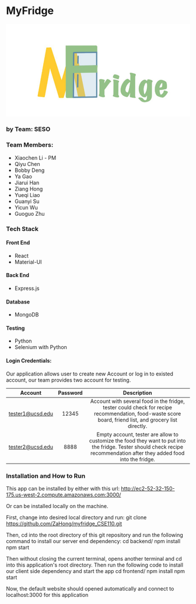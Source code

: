 # MyFridge

![Alt text](MyFridge_Logo.jpg?raw=true "Title")

### by Team: SESO



### Team Members:
- Xiaochen Li - PM
- Qiyu Chen
- Bobby Deng
- Ya Gao
- Jiarui Han
- Ziang Hong
- Yueqi Liao
- Guanyi Su
- Yicun Wu
- Guoguo Zhu

### Tech Stack

#### Front End
- React
- Material-UI

#### Back End
- Express.js

#### Database
- MongoDB

#### Testing
- Python
- Selenium with Python

#### Login Credentials:
Our application allows user to create new Account or log in to existed account,
our team provides two account for testing.

|      Account     | Password |                                                                                 Description                                                                                |
|:----------------:|:--------:|:--------------------------------------------------------------------------------------------------------------------------------------------------------------------------:|
| tester1@ucsd.edu |   12345  | Account with several food in the fridge,  tester could check for recipe recommendation, food-waste score board, friend list,  and grocery list directly.                   |
| tester2@ucsd.edu |   8888   | Empty account, tester are allow to customize the food they want to put into the fridge.  Tester should check recipe recommendation  after they added food into the fridge. |

### Installation and How to Run
This app can be installed by either with this url:
http://ec2-52-32-150-175.us-west-2.compute.amazonaws.com:3000/

Or can be installed locally on the machine.

First, change into desired local directory and run:
git clone https://github.com/ZaHong/myfridge_CSE110.git

Then, cd into the root directory of this git repository and run the following command to install our server end dependency:
cd backend/
npm install
npm start

Then without closing the current terminal, opens another terminal and cd into this application's root directory. Then run the following code to install our client side dependency and start the app
cd frontend/
npm install
npm start

Now, the default website should opened automatically and connect to localhost:3000 for this application
